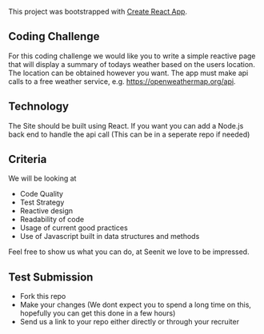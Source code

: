 This project was bootstrapped with [Create React App](https://github.com/facebook/create-react-app).

## Coding Challenge

For this coding challenge we would like you to write a simple reactive page that will display a summary of todays weather based on the users location. The location can be obtained however you want. The app must make api calls to a free weather service, e.g. https://openweathermap.org/api.

## Technology

The Site should be built using React. If you want you can add a Node.js back end to handle the api call (This can be in a seperate repo if needed)

## Criteria

We will be looking at
* Code Quality
* Test Strategy
* Reactive design
* Readability of code
* Usage of current good practices
* Use of Javascript built in data structures and methods

Feel free to show us what you can do, at Seenit we love to be impressed.

## Test Submission

* Fork this repo
* Make your changes (We dont expect you to spend a long time on this, hopefully you can get this done in a few hours)
* Send us a link to your repo either directly or through your recruiter




